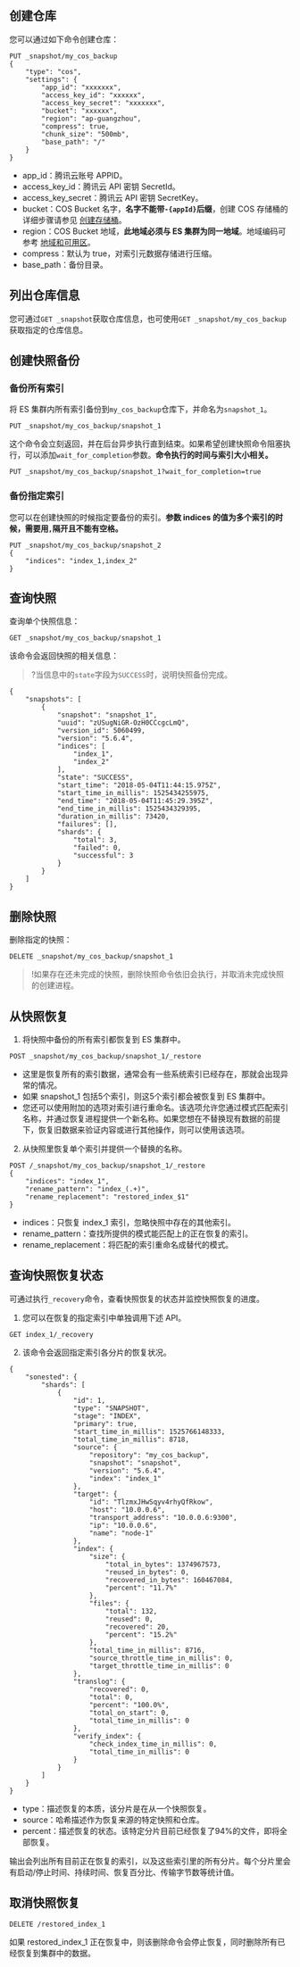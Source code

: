 ## 创建仓库
您可以通过如下命令创建仓库：
```
PUT _snapshot/my_cos_backup
{
    "type": "cos",
    "settings": {
        "app_id": "xxxxxxx",
        "access_key_id": "xxxxxx",
        "access_key_secret": "xxxxxxx",
        "bucket": "xxxxxx",
        "region": "ap-guangzhou",
        "compress": true,
        "chunk_size": "500mb",
        "base_path": "/"
    }
}
```
- app_id：腾讯云账号 APPID。
- access_key_id：腾讯云 API 密钥 SecretId。
- access_key_secret：腾讯云 API 密钥 SecretKey。
- bucket：COS Bucket 名字，**名字不能带`-{appId}`后缀**，创建 COS 存储桶的详细步骤请参见 [创建存储桶](https://cloud.tencent.com/document/product/436/13309)。
- region：COS Bucket 地域，**此地域必须与 ES 集群为同一地域**。地域编码可参考 [地域和可用区](https://cloud.tencent.com/document/product/213/6091)。
- compress：默认为 true，对索引元数据存储进行压缩。
- base_path：备份目录。   

## 列出仓库信息
您可通过`GET _snapshot`获取仓库信息，也可使用`GET _snapshot/my_cos_backup`获取指定的仓库信息。

## 创建快照备份

### 备份所有索引
将 ES 集群内所有索引备份到`my_cos_backup`仓库下，并命名为`snapshot_1`。
```
PUT _snapshot/my_cos_backup/snapshot_1
```
这个命令会立刻返回，并在后台异步执行直到结束。如果希望创建快照命令阻塞执行，可以添加`wait_for_completion`参数。**命令执行的时间与索引大小相关。**
```
PUT _snapshot/my_cos_backup/snapshot_1?wait_for_completion=true
```

### 备份指定索引
您可以在创建快照的时候指定要备份的索引。**参数 indices 的值为多个索引的时候，需要用`,`隔开且不能有空格。**
```
PUT _snapshot/my_cos_backup/snapshot_2
{
    "indices": "index_1,index_2"
}
```

## 查询快照
查询单个快照信息：
```
GET _snapshot/my_cos_backup/snapshot_1
```
该命令会返回快照的相关信息：
>?当信息中的`state`字段为`SUCCESS`时，说明快照备份完成。
>
```
{
    "snapshots": [
        {
            "snapshot": "snapshot_1",
            "uuid": "zUSugNiGR-OzH0CCcgcLmQ",
            "version_id": 5060499,
            "version": "5.6.4",
            "indices": [
                "index_1",
                "index_2"
            ],
            "state": "SUCCESS",
            "start_time": "2018-05-04T11:44:15.975Z",
            "start_time_in_millis": 1525434255975,
            "end_time": "2018-05-04T11:45:29.395Z",
            "end_time_in_millis": 1525434329395,
            "duration_in_millis": 73420,
            "failures": [],
            "shards": {
                "total": 3,
                "failed": 0,
                "successful": 3
            }
        }
    ]
}
```

## 删除快照
删除指定的快照：
```
DELETE _snapshot/my_cos_backup/snapshot_1
```

>!如果存在还未完成的快照，删除快照命令依旧会执行，并取消未完成快照的创建进程。

## 从快照恢复
1. 将快照中备份的所有索引都恢复到 ES 集群中。
```
POST _snapshot/my_cos_backup/snapshot_1/_restore
```
 - 这里是恢复所有的索引数据，通常会有一些系统索引已经存在，那就会出现异常的情况。
 - 如果 snapshot_1 包括5个索引，则这5个索引都会被恢复到 ES 集群中。   
 - 您还可以使用附加的选项对索引进行重命名。该选项允许您通过模式匹配索引名称，并通过恢复进程提供一个新名称。如果您想在不替换现有数据的前提下，恢复旧数据来验证内容或进行其他操作，则可以使用该选项。


2. 从快照里恢复单个索引并提供一个替换的名称。
```
POST /_snapshot/my_cos_backup/snapshot_1/_restore
{
    "indices": "index_1",
    "rename_pattern": "index_(.+)",
    "rename_replacement": "restored_index_$1"
}
```
 - indices：只恢复 index_1 索引，忽略快照中存在的其他索引。
 - rename_pattern：查找所提供的模式能匹配上的正在恢复的索引。
 - rename_replacement：将匹配的索引重命名成替代的模式。   

## 查询快照恢复状态
可通过执行`_recovery`命令，查看快照恢复的状态并监控快照恢复的进度。   
1. 您可以在恢复的指定索引中单独调用下述 API。
```
GET index_1/_recovery
```
2. 该命令会返回指定索引各分片的恢复状况。
```
{
    "sonested": {
        "shards": [
            {
                "id": 1,
                "type": "SNAPSHOT",
                "stage": "INDEX",
                "primary": true,
                "start_time_in_millis": 1525766148333,
                "total_time_in_millis": 8718,
                "source": {
                    "repository": "my_cos_backup",
                    "snapshot": "snapshot",
                    "version": "5.6.4",
                    "index": "index_1"
                },
                "target": {
                    "id": "TlzmxJHwSqyv4rhyQfRkow",
                    "host": "10.0.0.6",
                    "transport_address": "10.0.0.6:9300",
                    "ip": "10.0.0.6",
                    "name": "node-1"
                },
                "index": {
                    "size": {
                        "total_in_bytes": 1374967573,
                        "reused_in_bytes": 0,
                        "recovered_in_bytes": 160467084,
                        "percent": "11.7%"
                    },
                    "files": {
                        "total": 132,
                        "reused": 0,
                        "recovered": 20,
                        "percent": "15.2%"
                    },
                    "total_time_in_millis": 8716,
                    "source_throttle_time_in_millis": 0,
                    "target_throttle_time_in_millis": 0
                },
                "translog": {
                    "recovered": 0,
                    "total": 0,
                    "percent": "100.0%",
                    "total_on_start": 0,
                    "total_time_in_millis": 0
                },
                "verify_index": {
                    "check_index_time_in_millis": 0,
                    "total_time_in_millis": 0
                }
            }
        ]
    }
}
```
 - type：描述恢复的本质，该分片是在从一个快照恢复。
 - source：哈希描述作为恢复来源的特定快照和仓库。
 - percent：描述恢复的状态。该特定分片目前已经恢复了94%的文件，即将全部恢复。   

输出会列出所有目前正在恢复的索引，以及这些索引里的所有分片。每个分片里会有启动/停止时间、持续时间、恢复百分比、传输字节数等统计值。

## 取消快照恢复
```
DELETE /restored_index_1
```
如果 restored\_index\_1 正在恢复中，则该删除命令会停止恢复，同时删除所有已经恢复到集群中的数据。
